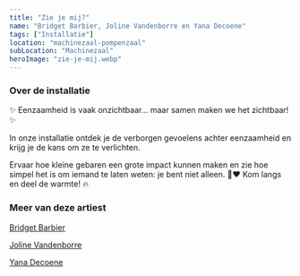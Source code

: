 ```yaml
---
title: "Zie je mij?"
name: "Bridget Barbier, Joline Vandenborre en Yana Decoene"
tags: ["Installatie"]
location: "machinezaal-pompenzaal"
subLocation: "Machinezaal"
heroImage: "zie-je-mij.webp"
---
```


### Over de installatie

✨ Eenzaamheid is vaak onzichtbaar… maar samen maken we het zichtbaar! ✨

In onze installatie ontdek je de verborgen gevoelens achter eenzaamheid en krijg je de kans om ze te verlichten.

Ervaar hoe kleine gebaren een grote impact kunnen maken en zie hoe simpel het is om iemand te laten weten: je bent niet alleen. 💬❤️ Kom langs en deel de warmte! 🔥

### Meer van deze artiest

[Bridget Barbier](https://www.behance.net/bridgetbarbier)

[Joline Vandenborre](https://www.behance.net/jolinevandenb)

[Yana Decoene](https://www.yanaportfolio.be/)
